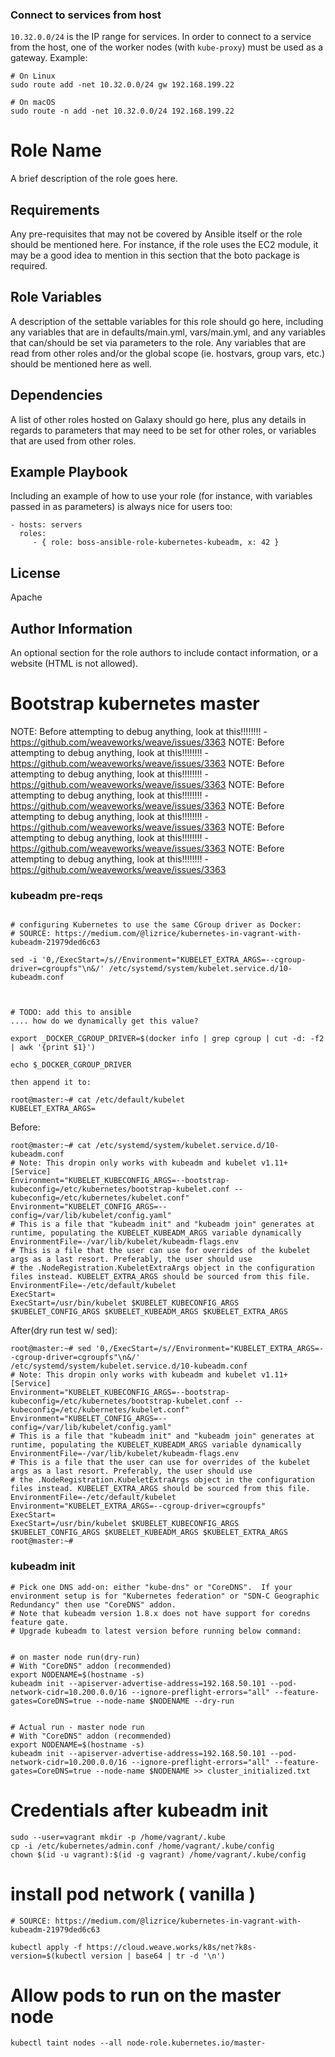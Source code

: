 ### Connect to services from host

`10.32.0.0/24` is the IP range for services. In order to connect to a service
from the host, one of the worker nodes (with `kube-proxy`) must be used as a
gateway. Example:


```
# On Linux
sudo route add -net 10.32.0.0/24 gw 192.168.199.22

# On macOS
sudo route -n add -net 10.32.0.0/24 192.168.199.22
```

Role Name
=========

A brief description of the role goes here.

Requirements
------------

Any pre-requisites that may not be covered by Ansible itself or the role should be mentioned here. For instance, if the role uses the EC2 module, it may be a good idea to mention in this section that the boto package is required.

Role Variables
--------------

A description of the settable variables for this role should go here, including any variables that are in defaults/main.yml, vars/main.yml, and any variables that can/should be set via parameters to the role. Any variables that are read from other roles and/or the global scope (ie. hostvars, group vars, etc.) should be mentioned here as well.

Dependencies
------------

A list of other roles hosted on Galaxy should go here, plus any details in regards to parameters that may need to be set for other roles, or variables that are used from other roles.

Example Playbook
----------------

Including an example of how to use your role (for instance, with variables passed in as parameters) is always nice for users too:

    - hosts: servers
      roles:
         - { role: boss-ansible-role-kubernetes-kubeadm, x: 42 }

License
-------

Apache

Author Information
------------------

An optional section for the role authors to include contact information, or a website (HTML is not allowed).



# Bootstrap kubernetes master

NOTE: Before attempting to debug anything, look at this!!!!!!!! - https://github.com/weaveworks/weave/issues/3363
NOTE: Before attempting to debug anything, look at this!!!!!!!! - https://github.com/weaveworks/weave/issues/3363
NOTE: Before attempting to debug anything, look at this!!!!!!!! - https://github.com/weaveworks/weave/issues/3363
NOTE: Before attempting to debug anything, look at this!!!!!!!! - https://github.com/weaveworks/weave/issues/3363
NOTE: Before attempting to debug anything, look at this!!!!!!!! - https://github.com/weaveworks/weave/issues/3363
NOTE: Before attempting to debug anything, look at this!!!!!!!! - https://github.com/weaveworks/weave/issues/3363
NOTE: Before attempting to debug anything, look at this!!!!!!!! - https://github.com/weaveworks/weave/issues/3363




### kubeadm pre-reqs

```

# configuring Kubernetes to use the same CGroup driver as Docker:
# SOURCE: https://medium.com/@lizrice/kubernetes-in-vagrant-with-kubeadm-21979ded6c63

sed -i '0,/ExecStart=/s//Environment="KUBELET_EXTRA_ARGS=--cgroup-driver=cgroupfs"\n&/' /etc/systemd/system/kubelet.service.d/10-kubeadm.conf



# TODO: add this to ansible
.... how do we dynamically get this value?

export _DOCKER_CGROUP_DRIVER=$(docker info | grep cgroup | cut -d: -f2 | awk '{print $1}')

echo $_DOCKER_CGROUP_DRIVER

then append it to:

root@master:~# cat /etc/default/kubelet
KUBELET_EXTRA_ARGS=

```

Before:

```
root@master:~# cat /etc/systemd/system/kubelet.service.d/10-kubeadm.conf
# Note: This dropin only works with kubeadm and kubelet v1.11+
[Service]
Environment="KUBELET_KUBECONFIG_ARGS=--bootstrap-kubeconfig=/etc/kubernetes/bootstrap-kubelet.conf --kubeconfig=/etc/kubernetes/kubelet.conf"
Environment="KUBELET_CONFIG_ARGS=--config=/var/lib/kubelet/config.yaml"
# This is a file that "kubeadm init" and "kubeadm join" generates at runtime, populating the KUBELET_KUBEADM_ARGS variable dynamically
EnvironmentFile=-/var/lib/kubelet/kubeadm-flags.env
# This is a file that the user can use for overrides of the kubelet args as a last resort. Preferably, the user should use
# the .NodeRegistration.KubeletExtraArgs object in the configuration files instead. KUBELET_EXTRA_ARGS should be sourced from this file.
EnvironmentFile=-/etc/default/kubelet
ExecStart=
ExecStart=/usr/bin/kubelet $KUBELET_KUBECONFIG_ARGS $KUBELET_CONFIG_ARGS $KUBELET_KUBEADM_ARGS $KUBELET_EXTRA_ARGS
```

After(dry run test w/ sed):

```
root@master:~# sed '0,/ExecStart=/s//Environment="KUBELET_EXTRA_ARGS=--cgroup-driver=cgroupfs"\n&/' /etc/systemd/system/kubelet.service.d/10-kubeadm.conf
# Note: This dropin only works with kubeadm and kubelet v1.11+
[Service]
Environment="KUBELET_KUBECONFIG_ARGS=--bootstrap-kubeconfig=/etc/kubernetes/bootstrap-kubelet.conf --kubeconfig=/etc/kubernetes/kubelet.conf"
Environment="KUBELET_CONFIG_ARGS=--config=/var/lib/kubelet/config.yaml"
# This is a file that "kubeadm init" and "kubeadm join" generates at runtime, populating the KUBELET_KUBEADM_ARGS variable dynamically
EnvironmentFile=-/var/lib/kubelet/kubeadm-flags.env
# This is a file that the user can use for overrides of the kubelet args as a last resort. Preferably, the user should use
# the .NodeRegistration.KubeletExtraArgs object in the configuration files instead. KUBELET_EXTRA_ARGS should be sourced from this file.
EnvironmentFile=-/etc/default/kubelet
Environment="KUBELET_EXTRA_ARGS=--cgroup-driver=cgroupfs"
ExecStart=
ExecStart=/usr/bin/kubelet $KUBELET_KUBECONFIG_ARGS $KUBELET_CONFIG_ARGS $KUBELET_KUBEADM_ARGS $KUBELET_EXTRA_ARGS
root@master:~#
```


### kubeadm init

```
# Pick one DNS add-on: either "kube-dns" or "CoreDNS".  If your environment setup is for "Kubernetes federation" or "SDN-C Geographic Redundancy" then use "CoreDNS" addon.
# Note that kubeadm version 1.8.x does not have support for coredns feature gate.
# Upgrade kubeadm to latest version before running below command:


# on master node run(dry-run)
# With "CoreDNS" addon (recommended)
export NODENAME=$(hostname -s)
kubeadm init --apiserver-advertise-address=192.168.50.101 --pod-network-cidr=10.200.0.0/16 --ignore-preflight-errors="all" --feature-gates=CoreDNS=true --node-name $NODENAME --dry-run


# Actual run - master node run
# With "CoreDNS" addon (recommended)
export NODENAME=$(hostname -s)
kubeadm init --apiserver-advertise-address=192.168.50.101 --pod-network-cidr=10.200.0.0/16 --ignore-preflight-errors="all" --feature-gates=CoreDNS=true --node-name $NODENAME >> cluster_initialized.txt
```


# Credentials after kubeadm init

```
sudo --user=vagrant mkdir -p /home/vagrant/.kube
cp -i /etc/kubernetes/admin.conf /home/vagrant/.kube/config
chown $(id -u vagrant):$(id -g vagrant) /home/vagrant/.kube/config
```


# install pod network ( vanilla )

```
# SOURCE: https://medium.com/@lizrice/kubernetes-in-vagrant-with-kubeadm-21979ded6c63

kubectl apply -f https://cloud.weave.works/k8s/net?k8s-version=$(kubectl version | base64 | tr -d '\n')
```

# Allow pods to run on the master node

```
kubectl taint nodes --all node-role.kubernetes.io/master-
```
